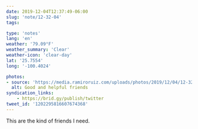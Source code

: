```yaml
---
date: 2019-12-04T12:37:49-06:00
slug: 'note/12-32-04'
tags:

type: 'notes'
lang: 'en'
weather: '79.09°F'
weather_summary: 'Clear'
weather-icon: 'clear-day'
lat: '25.7554'
long: '-100.4024'

photos:
- source: 'https://media.ramiroruiz.com/uploads/photos/2019/12/04/12-32-04/good-and-helpful-friends.gif'
  alt: Good and helpful friends
syndication_links:
    - https://brid.gy/publish/twitter
tweet_id: '1202295816607674368'
---
```

This are the kind of friends I need.